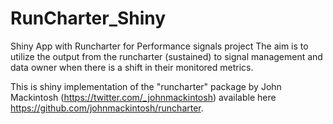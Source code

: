 # RunCharter_Shiny
Shiny App with Runcharter for Performance signals project
The aim is to utilize the output from the runcharter (sustained) to signal management and data owner when there is a shift in their monitored metrics.

This is shiny implementation of the "runcharter" package by John Mackintosh (https://twitter.com/_johnmackintosh) available here https://github.com/johnmackintosh/runcharter.
